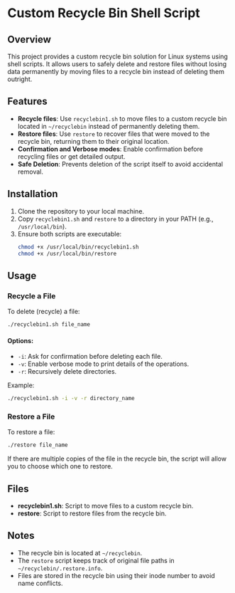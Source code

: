 # Custom Recycle Bin Shell Script

## Overview
This project provides a custom recycle bin solution for Linux systems using shell scripts. It allows users to safely delete and restore files without losing data permanently by moving files to a recycle bin instead of deleting them outright.

## Features
- **Recycle files**: Use `recyclebin1.sh` to move files to a custom recycle bin located in `~/recyclebin` instead of permanently deleting them.
- **Restore files**: Use `restore` to recover files that were moved to the recycle bin, returning them to their original location.
- **Confirmation and Verbose modes**: Enable confirmation before recycling files or get detailed output.
- **Safe Deletion**: Prevents deletion of the script itself to avoid accidental removal.

## Installation
1. Clone the repository to your local machine.
2. Copy `recyclebin1.sh` and `restore` to a directory in your PATH (e.g., `/usr/local/bin`).
3. Ensure both scripts are executable:
    ```bash
    chmod +x /usr/local/bin/recyclebin1.sh
    chmod +x /usr/local/bin/restore
    ```

## Usage

### Recycle a File
To delete (recycle) a file:
```bash
./recyclebin1.sh file_name
```

#### Options:
- `-i`: Ask for confirmation before deleting each file.
- `-v`: Enable verbose mode to print details of the operations.
- `-r`: Recursively delete directories.

Example:
```bash
./recyclebin1.sh -i -v -r directory_name
```

### Restore a File
To restore a file:
```bash
./restore file_name
```

If there are multiple copies of the file in the recycle bin, the script will allow you to choose which one to restore.

## Files
- **recyclebin1.sh**: Script to move files to a custom recycle bin.
- **restore**: Script to restore files from the recycle bin.

## Notes
- The recycle bin is located at `~/recyclebin`.
- The `restore` script keeps track of original file paths in `~/recyclebin/.restore.info`.
- Files are stored in the recycle bin using their inode number to avoid name conflicts.